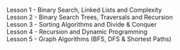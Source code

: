 Lesson 1 - Binary Search, Linked Lists and Complexity<br>
Lesson 2 - Binary Search Trees, Traversals and Recursion<br>
Lesson 3 - Sorting Algorithms and Divide & Conquer<br>
Lesson 4 - Recursion and Dynamic Programming<br>
Lesson 5 - Graph Algorithms (BFS, DFS & Shortest Paths)
